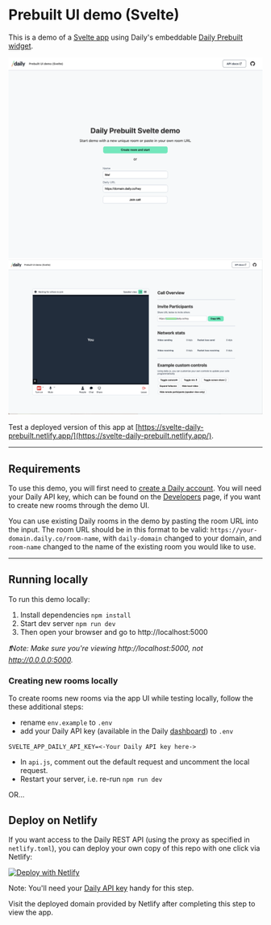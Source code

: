# Prebuilt UI demo (Svelte)

This is a demo of a [Svelte app](https://svelte.dev/) using Daily's embeddable [Daily Prebuilt widget](https://www.daily.co/prebuilt).

<img src="./svelte-home.png" alt="home screen">
<img src="./svelte-call.png" alt="call screen">

Test a deployed version of this app at [https://svelte-daily-prebuilt.netlify.app/](https://svelte-daily-prebuilt.netlify.app/).

---

## Requirements

To use this demo, you will first need to [create a Daily account](https://dashboard.daily.co/signup). You will need your Daily API key, which can be found on the [Developers](https://dashboard.daily.co/developers) page, if you want to create new rooms through the demo UI.

You can use existing Daily rooms in the demo by pasting the room URL into the input. The room URL should be in this format to be valid: `https://your-domain.daily.co/room-name`, with `daily-domain` changed to your domain, and `room-name` changed to the name of the existing room you would like to use.

---

## Running locally

To run this demo locally:

1. Install dependencies `npm install`
2. Start dev server `npm run dev`
3. Then open your browser and go to http://localhost:5000

_❗Note: Make sure you're viewing http://localhost:5000, not http://0.0.0.0:5000._

### Creating new rooms locally

To create rooms new rooms via the app UI while testing locally, follow the these additional steps:

- rename `env.example` to `.env`
- add your Daily API key (available in the Daily [dashboard](https://dashboard.daily.co/developers)) to `.env`

```
SVELTE_APP_DAILY_API_KEY=<-Your Daily API key here->
```

- In `api.js`, comment out the default request and uncomment the local request.
- Restart your server, i.e. re-run `npm run dev`

OR...

## Deploy on Netlify

If you want access to the Daily REST API (using the proxy as specified in `netlify.toml`), you can deploy your own copy of this repo with one click via Netlify:

[![Deploy with Netlify](https://www.netlify.com/img/deploy/button.svg)](https://app.netlify.com/start/deploy?repository=https://github.com/daily-demos/svelte-daily-prebuilt)

Note: You'll need your [Daily API key](https://dashboard.daily.co/developers) handy for this step.

Visit the deployed domain provided by Netlify after completing this step to view the app.
